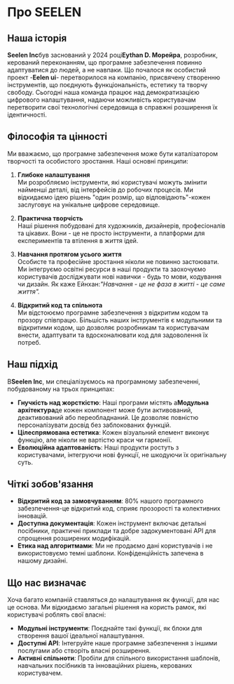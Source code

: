 # Про SEELEN

## Наша історія

**Seelen Inc**був заснований у 2024 році**Eythan D. Морейра**, розробник, керований переконанням, що програмне забезпечення повинно адаптуватися до людей, а не навпаки. Що почалося як особистий проект -**Eelen ui**- перетворилося на компанію, присвячену створенню інструментів, що поєднують функціональність, естетику та творчу свободу. Сьогодні наша команда працює над демократизацією цифрового налаштування, надаючи можливість користувачам перетворити свої технологічні середовища в справжні розширення їх ідентичності.

## Філософія та цінності

Ми вважаємо, що програмне забезпечення може бути каталізатором творчості та особистого зростання. Наші основні принципи:

1. **Глибоке налаштування**\
   Ми розробляємо інструменти, які користувачі можуть змінити найменші деталі, від інтерфейсів до робочих процесів. Ми відкидаємо ідею рішень "один розмір, що відповідають"-кожен заслуговує на унікальне цифрове середовище.

2. **Практична творчість**\
   Наші рішення побудовані для художників, дизайнерів, професіоналів та цікавих. Вони - це не просто інструменти, а платформи для експериментів та втілення в життя ідей.

3. **Навчання протягом усього життя**\
   Особисте та професійне зростання ніколи не повинно застоювати. Ми інтегруємо освітні ресурси в наші продукти та заохочуємо користувачів досліджувати нові навички - будь то мови, кодування чи дизайн. Як каже Ейнхан:*"Навчання - це не фаза в житті - це саме життя".*

4. **Відкритий код та спільнота**\
   Ми відстоюємо програмне забезпечення з відкритим кодом та прозору співпрацю. Більшість наших інструментів є модульними та відкритими кодом, що дозволяє розробникам та користувачам внести, адаптувати та вдосконалювати код для задоволення їх потреб.

## Наш підхід

В**Seelen Inc**, ми спеціалізуємось на програмному забезпеченні, побудованому на трьох принципах:

* **Гнучкість над жорсткістю**: Наші програми містять a**Модульна архітектура**де кожен компонент може бути активований, деактивований або переобладнаний. Це дозволяє повністю персоналізувати досвід без заблокованих функцій.
* **Цілеспрямована естетика**: Кожен візуальний елемент виконує функцію, але ніколи не вартістю краси чи гармонії.
* **Еволюційна адаптованість**: Наші продукти ростуть з користувачами, інтегруючи нові функції, не шкодуючи їх оригінальну суть.

## Чіткі зобов'язання

* **Відкритий код за замовчуванням**: 80% нашого програмного забезпечення-це відкритий код, сприяє прозорості та колективних інновацій.
* **Доступна документація**: Кожен інструмент включає детальні посібники, практичні приклади та добре задокументовані API для спрощення розширених модифікацій.
* **Етика над алгоритмами**: Ми не продаємо дані користувачів і не використовуємо темні шаблони. Конфіденційність запечена в нашому дизайні.

## Що нас визначає

Хоча багато компаній ставляться до налаштування як функції, для нас це основа. Ми відкидаємо загальні рішення на користь рамок, які користувачі роблять свої власні:

* **Модульні інструменти**: Поєднайте такі функції, як блоки для створення вашої ідеальної налаштування.
* **Доступні API**: Інтегруйте наше програмне забезпечення з іншими послугами або створіть власні розширення.
* **Активні спільноти**: Пробіли для спільного використання шаблонів, навчальних посібників та інноваційних рішень, керованих користувачем.
